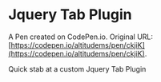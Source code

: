 # Jquery Tab Plugin

A Pen created on CodePen.io. Original URL: [https://codepen.io/altitudems/pen/ckjiK](https://codepen.io/altitudems/pen/ckjiK).

Quick stab at a custom Jquery Tab Plugin
